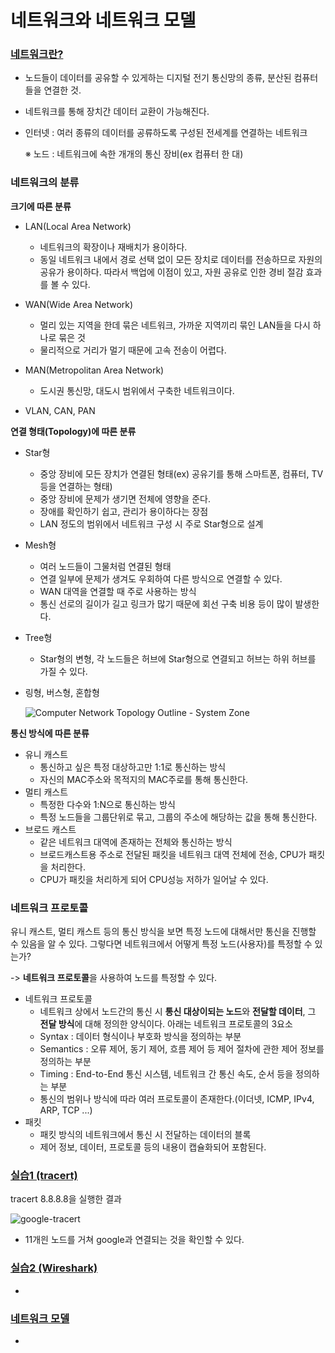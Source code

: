# 네트워크와 네트워크 모델

### [네트워크란?](https://youtu.be/Av9UFzl_wis?list=PL0d8NnikouEWcF1jJueLdjRIC4HsUlULi)

- 노드들이 데이터를 공유할 수 있게하는 디지털 전기 통신망의 종류, 분산된 컴퓨터들을 연결한 것.

- 네트워크를 통해 장치간 데이터 교환이 가능해진다.

- 인터넷 : 여러 종류의 데이터를 공류하도록 구성된 전세계를 연결하는 네트워크

  ※ 노드 : 네트워크에 속한 개개의 통신 장비(ex 컴퓨터 한 대)

  

### 네트워크의 분류

 **크기에 따른 분류**

+ LAN(Local Area Network) 

  + 네트워크의 확장이나 재배치가 용이하다. 
  + 동일 네트워크 내에서 경로 선택 없이 모든 장치로 데이터를 전송하므로 자원의 공유가 용이하다. 따라서 백업에 이점이 있고, 자원 공유로 인한 경비 절감 효과를 볼 수 있다.

+ WAN(Wide Area Network) 

  + 멀리 있는 지역을 한데 묶은 네트워크, 가까운 지역끼리 묶인 LAN들을 다시 하나로 묶은 것
  + 물리적으로 거리가 멀기 때문에 고속 전송이 어렵다.

+ MAN(Metropolitan Area Network)

  + 도시권 통신망, 대도시 범위에서 구축한 네트워크이다.

+ VLAN, CAN, PAN

  

**연결 형태(Topology)에 따른 분류**

+ Star형 

  + 중앙 장비에 모든 장치가 연결된 형태(ex) 공유기를 통해 스마트폰, 컴퓨터, TV등을 연결하는 형태)
  + 중앙 장비에 문제가 생기면 전체에 영향을 준다.
  + 장애를 확인하기 쉽고, 관리가 용이하다는 장점
  + LAN 정도의 범위에서 네트워크 구성 시 주로 Star형으로 설계

+ Mesh형

  + 여러 노드들이 그물처럼 연결된 형태
  + 연결 일부에 문제가 생겨도 우회하여 다른 방식으로 연결할 수 있다.
  + WAN 대역을 연결할 때 주로 사용하는 방식
  + 통신 선로의 길이가 길고 링크가 많기 때문에 회선 구축 비용 등이 많이 발생한다.

+ Tree형

  + Star형의 변형, 각 노드들은 허브에 Star형으로 연결되고 허브는 하위 허브를 가질 수 있다.

+ 링형, 버스형, 혼합형

  ![Computer Network Topology Outline - System Zone](https://i0.wp.com/systemzone.net/wp-content/uploads/2017/09/Networking-Topology.png?fit=1200%2C636&ssl=1)

**통신 방식에 따른 분류**

+ 유니 캐스트
  + 통신하고 싶은 특정 대상하고만 1:1로 통신하는 방식
  + 자신의 MAC주소와 목적지의 MAC주로를 통해 통신한다.
+ 멀티 캐스트
  + 특정한 다수와 1:N으로 통신하는 방식
  + 특정 노드들을 그룹단위로 묶고, 그룹의 주소에 해당하는 값을 통해 통신한다.
+ 브로드 캐스트
  + 같은 네트워크 대역에 존재하는 전체와 통신하는 방식
  + 브로드캐스트용 주소로 전달된 패킷을 네트워크 대역 전체에 전송, CPU가 패킷을 처리한다.
  + CPU가 패킷을 처리하게 되어 CPU성능 저하가 일어날 수 있다.



### 네트워크 프로토콜

유니 캐스트, 멀티 캐스트 등의 통신 방식을 보면 특정 노드에 대해서만 통신을 진행할 수 있음을 알 수 있다. 그렇다면 네트워크에서 어떻게 특정 노드(사용자)를 특정할 수 있는가?

-> **네트워크 프로토콜**을 사용하여 노드를 특정할 수 있다.

+ 네트워크 프로토콜
  + 네트워크 상에서 노드간의 통신 시 **통신 대상이되는 노드**와 **전달할 데이터**, 그 **전달 방식**에 대해 정의한 양식이다. 아래는 네트워크 프로토콜의 3요소
  + Syntax : 데이터 형식이나 부호화 방식을 정의하는 부분
  + Semantics : 오류 제어, 동기 제어, 흐름 제어 등 제어 절차에 관한 제어 정보를 정의하는 부분
  + Timing : End-to-End 통신 시스템, 네트워크 간 통신 속도, 순서 등을 정의하는 부분
  + 통신의 범위나 방식에 따라 여러 프로토콜이 존재한다.(이더넷, ICMP, IPv4, ARP,  TCP ...)
+ 패킷
  + 패킷 방식의 네트워크에서 통신 시 전달하는 데이터의 블록
  + 제어 정보, 데이터, 프로토콜 등의 내용이 캡슐화되어 포함된다.

### [실습1 (tracert)](https://youtu.be/paJf7JbBWqY?list=PL0d8NnikouEWcF1jJueLdjRIC4HsUlULi)

tracert 8.8.8.8을 실행한 결과

![google-tracert](C:\Users\choifrance\Desktop\google-tracert.png)

- 11개읜 노드를 거쳐 google과 연결되는 것을 확인할 수 있다.

### [실습2 (Wireshark)](https://youtu.be/vBrQ3yzerMg?list=PL0d8NnikouEWcF1jJueLdjRIC4HsUlULi)

- 

### [네트워크 모델](https://youtu.be/y9nlT52SAcg?list=PL0d8NnikouEWcF1jJueLdjRIC4HsUlULi)

-